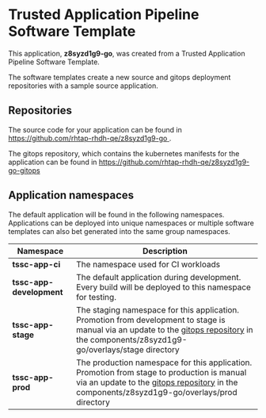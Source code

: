 # Trusted Application Pipeline Software Template

This application, **z8syzd1g9-go**, was created from a Trusted Application Pipeline Software Template.

The software templates create a new source and gitops deployment repositories with a sample source application. 

## Repositories

The source code for your application can be found in [https://github.com/rhtap-rhdh-qe/z8syzd1g9-go ](https://github.com/rhtap-rhdh-qe/z8syzd1g9-go ).
 
The gitops repository, which contains the kubernetes manifests for the application can be found in 
[https://github.com/rhtap-rhdh-qe/z8syzd1g9-go-gitops ](https://github.com/rhtap-rhdh-qe/z8syzd1g9-go-gitops ) 

## Application namespaces 

The default application will be found in the following namespaces. Applications can be deployed into unique namespaces or multiple software templates can also bet generated into the same group namespaces.  

|  Namespace   |  Description   |  
| -------- | -------- |
| **tssc-app-ci** | The namespace used for CI workloads |
| **tssc-app-development** | The default application during development. Every build will be deployed to this namespace for testing. |
| **tssc-app-stage** | The staging namespace for this application. Promotion from development to stage is manual via an update to the [gitops repository](https://github.com/rhtap-rhdh-qe/z8syzd1g9-go-gitops ) in the components/z8syzd1g9-go/overlays/stage directory |
| **tssc-app-prod** | The production namespace for this application. Promotion from stage to production is manual via an update to the [gitops repository](https://github.com/rhtap-rhdh-qe/z8syzd1g9-go-gitops ) in the components/z8syzd1g9-go/overlays/prod directory |